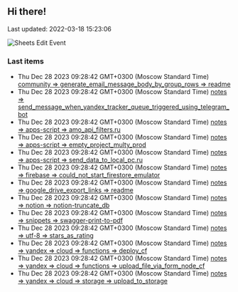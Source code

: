 ## Hi there!

Last updated: 2022-03-18 15:23:06

![Sheets Edit Event](https://en1t1jt2c6ghd7u.m.pipedream.net)

<!-- toc -->

<!-- tocstop -->

### Last items

- Thu Dec 28 2023 09:28:42 GMT+0300 (Moscow Standard Time) [community &#x3D;&gt; generate_email_message_body_by_group_rows &#x3D;&gt; readme](docs&#x2F;community&#x2F;generate_email_message_body_by_group_rows&#x2F;readme.md)
- Thu Dec 28 2023 09:28:42 GMT+0300 (Moscow Standard Time) [notes &#x3D;&gt; send_message_when_yandex_tracker_queue_triggered_using_telegram_bot](docs&#x2F;notes&#x2F;send_message_when_yandex_tracker_queue_triggered_using_telegram_bot.md)
- Thu Dec 28 2023 09:28:42 GMT+0300 (Moscow Standard Time) [notes &#x3D;&gt; apps-script &#x3D;&gt; amo_api_filters.ru](docs&#x2F;notes&#x2F;apps-script&#x2F;amo_api_filters.ru.md)
- Thu Dec 28 2023 09:28:42 GMT+0300 (Moscow Standard Time) [notes &#x3D;&gt; apps-script &#x3D;&gt; empty_project_multy_prod](docs&#x2F;notes&#x2F;apps-script&#x2F;empty_project_multy_prod.md)
- Thu Dec 28 2023 09:28:42 GMT+0300 (Moscow Standard Time) [notes &#x3D;&gt; apps-script &#x3D;&gt; send_data_to_local_pc.ru](docs&#x2F;notes&#x2F;apps-script&#x2F;send_data_to_local_pc.ru.md)
- Thu Dec 28 2023 09:28:42 GMT+0300 (Moscow Standard Time) [notes &#x3D;&gt; firebase &#x3D;&gt; could_not_start_firestore_emulator](docs&#x2F;notes&#x2F;firebase&#x2F;could_not_start_firestore_emulator.md)
- Thu Dec 28 2023 09:28:42 GMT+0300 (Moscow Standard Time) [notes &#x3D;&gt; google_drive_export_links &#x3D;&gt; readme](docs&#x2F;notes&#x2F;google_drive_export_links&#x2F;readme.md)
- Thu Dec 28 2023 09:28:42 GMT+0300 (Moscow Standard Time) [notes &#x3D;&gt; notion &#x3D;&gt; notion-truncate_db](docs&#x2F;notes&#x2F;notion&#x2F;notion-truncate_db.md)
- Thu Dec 28 2023 09:28:42 GMT+0300 (Moscow Standard Time) [notes &#x3D;&gt; snippets &#x3D;&gt; swagger-print-to-pdf](docs&#x2F;notes&#x2F;snippets&#x2F;swagger-print-to-pdf.md)
- Thu Dec 28 2023 09:28:42 GMT+0300 (Moscow Standard Time) [notes &#x3D;&gt; utf-8 &#x3D;&gt; stars_as_rating](docs&#x2F;notes&#x2F;utf-8&#x2F;stars_as_rating.md)
- Thu Dec 28 2023 09:28:42 GMT+0300 (Moscow Standard Time) [notes &#x3D;&gt; yandex &#x3D;&gt; cloud &#x3D;&gt; functions &#x3D;&gt; deploy_cf](docs&#x2F;notes&#x2F;yandex&#x2F;cloud&#x2F;functions&#x2F;deploy_cf.md)
- Thu Dec 28 2023 09:28:42 GMT+0300 (Moscow Standard Time) [notes &#x3D;&gt; yandex &#x3D;&gt; cloud &#x3D;&gt; functions &#x3D;&gt; upload_file_via_form_node_cf](docs&#x2F;notes&#x2F;yandex&#x2F;cloud&#x2F;functions&#x2F;upload_file_via_form_node_cf.md)
- Thu Dec 28 2023 09:28:42 GMT+0300 (Moscow Standard Time) [notes &#x3D;&gt; yandex &#x3D;&gt; cloud &#x3D;&gt; storage &#x3D;&gt; upload_to_storage](docs&#x2F;notes&#x2F;yandex&#x2F;cloud&#x2F;storage&#x2F;upload_to_storage.md)
